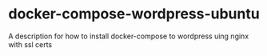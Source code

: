 # docker-compose-wordpress-ubuntu
A description for how to install docker-compose to wordpress uing nginx with ssl certs

